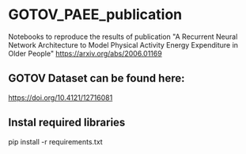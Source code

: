 # GOTOV_PAEE_publication
Notebooks to reproduce the results of publication "A Recurrent Neural Network Architecture to Model Physical Activity Energy Expenditure in Older People" https://arxiv.org/abs/2006.01169

## GOTOV Dataset can be found here:
https://doi.org/10.4121/12716081

## Instal required libraries
pip install -r requirements.txt
